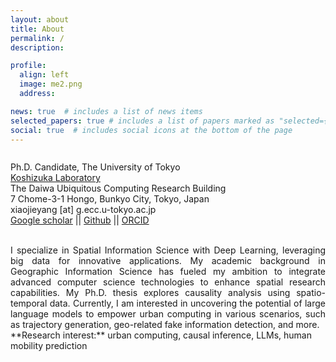 ```yaml
---
layout: about
title: About
permalink: /
description: 

profile:
  align: left
  image: me2.png
  address: 

news: true  # includes a list of news items
selected_papers: true # includes a list of papers marked as "selected={true}"
social: true  # includes social icons at the bottom of the page
---
```

<div style="overflow: hidden;">

Ph.D. Candidate, The University of Tokyo<br>
<a href="https://www.koshizuka-lab.org/">Koshizuka Laboratory</a> <br>
The Daiwa Ubiquitous Computing Research Building<br>
7 Chome-3-1 Hongo, Bunkyo City, Tokyo, Japan<br>
xiaojieyang [at] g.ecc.u-tokyo.ac.jp<br>
<a href="https://scholar.google.com/citations?user=Eap1w88AAAAJ&hl=en">Google scholar</a> ||
<a href="https://github.com/YangXiaojie1998">Github</a> ||
<a href="https://orcid.org/my-orcid?orcid=0009-0003-5549-9304">ORCID</a> <br>

</div>
<br>
<div style="text-align: justify;">
I specialize in Spatial Information Science with Deep Learning, leveraging big data for innovative applications. My academic background in Geographic Information Science has fueled my ambition to integrate advanced computer science technologies to enhance spatial research capabilities. My Ph.D. thesis explores causality analysis using spatio-temporal data. Currently, I am interested in uncovering the potential of large language models to empower urban computing in various scenarios, such as trajectory generation, geo-related fake information detection, and more.
</div>
**Research interest:** urban computing, causal inference, LLMs, human mobility prediction


